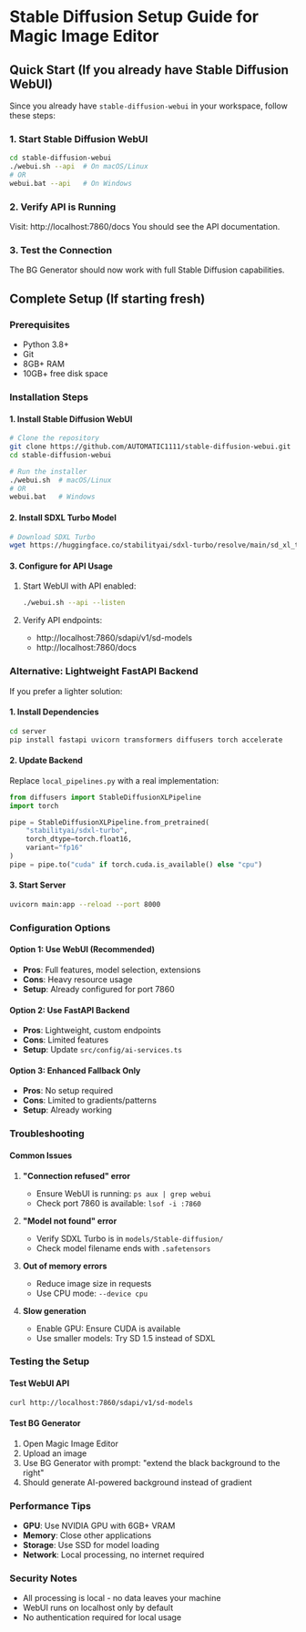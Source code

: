 # Stable Diffusion Setup Guide for Magic Image Editor

## Quick Start (If you already have Stable Diffusion WebUI)

Since you already have `stable-diffusion-webui` in your workspace, follow these steps:

### 1. Start Stable Diffusion WebUI
```bash
cd stable-diffusion-webui
./webui.sh --api  # On macOS/Linux
# OR
webui.bat --api   # On Windows
```

### 2. Verify API is Running
Visit: http://localhost:7860/docs
You should see the API documentation.

### 3. Test the Connection
The BG Generator should now work with full Stable Diffusion capabilities.

## Complete Setup (If starting fresh)

### Prerequisites
- Python 3.8+
- Git
- 8GB+ RAM
- 10GB+ free disk space

### Installation Steps

#### 1. Install Stable Diffusion WebUI
```bash
# Clone the repository
git clone https://github.com/AUTOMATIC1111/stable-diffusion-webui.git
cd stable-diffusion-webui

# Run the installer
./webui.sh  # macOS/Linux
# OR
webui.bat   # Windows
```

#### 2. Install SDXL Turbo Model
```bash
# Download SDXL Turbo
wget https://huggingface.co/stabilityai/sdxl-turbo/resolve/main/sd_xl_turbo_1.0_fp16.safetensors -P models/Stable-diffusion/
```

#### 3. Configure for API Usage
1. Start WebUI with API enabled:
   ```bash
   ./webui.sh --api --listen
   ```

2. Verify API endpoints:
   - http://localhost:7860/sdapi/v1/sd-models
   - http://localhost:7860/docs

### Alternative: Lightweight FastAPI Backend

If you prefer a lighter solution:

#### 1. Install Dependencies
```bash
cd server
pip install fastapi uvicorn transformers diffusers torch accelerate
```

#### 2. Update Backend
Replace `local_pipelines.py` with a real implementation:

```python
from diffusers import StableDiffusionXLPipeline
import torch

pipe = StableDiffusionXLPipeline.from_pretrained(
    "stabilityai/sdxl-turbo",
    torch_dtype=torch.float16,
    variant="fp16"
)
pipe = pipe.to("cuda" if torch.cuda.is_available() else "cpu")
```

#### 3. Start Server
```bash
uvicorn main:app --reload --port 8000
```

### Configuration Options

#### Option 1: Use WebUI (Recommended)
- **Pros**: Full features, model selection, extensions
- **Cons**: Heavy resource usage
- **Setup**: Already configured for port 7860

#### Option 2: Use FastAPI Backend
- **Pros**: Lightweight, custom endpoints
- **Cons**: Limited features
- **Setup**: Update `src/config/ai-services.ts`

#### Option 3: Enhanced Fallback Only
- **Pros**: No setup required
- **Cons**: Limited to gradients/patterns
- **Setup**: Already working

### Troubleshooting

#### Common Issues

1. **"Connection refused" error**
   - Ensure WebUI is running: `ps aux | grep webui`
   - Check port 7860 is available: `lsof -i :7860`

2. **"Model not found" error**
   - Verify SDXL Turbo is in `models/Stable-diffusion/`
   - Check model filename ends with `.safetensors`

3. **Out of memory errors**
   - Reduce image size in requests
   - Use CPU mode: `--device cpu`

4. **Slow generation**
   - Enable GPU: Ensure CUDA is available
   - Use smaller models: Try SD 1.5 instead of SDXL

### Testing the Setup

#### Test WebUI API
```bash
curl http://localhost:7860/sdapi/v1/sd-models
```

#### Test BG Generator
1. Open Magic Image Editor
2. Upload an image
3. Use BG Generator with prompt: "extend the black background to the right"
4. Should generate AI-powered background instead of gradient

### Performance Tips

- **GPU**: Use NVIDIA GPU with 6GB+ VRAM
- **Memory**: Close other applications
- **Storage**: Use SSD for model loading
- **Network**: Local processing, no internet required

### Security Notes

- All processing is local - no data leaves your machine
- WebUI runs on localhost only by default
- No authentication required for local usage